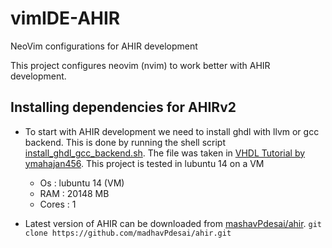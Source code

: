 # vimIDE-AHIR
NeoVim configurations for AHIR development

This project configures neovim (nvim) to work better with AHIR development. 

## Installing dependencies for AHIRv2
- To start with AHIR development we need to install ghdl with llvm or gcc backend. This is done by running the shell script [install_ghdl_gcc_backend.sh](install_ghdl_gcc_backend.sh). The file was taken in [VHDL Tutorial by ymahajan456](https://github.com/ymahajan456/Tutorials/tree/master/VHDL_Tutorial/Installation). This project is tested in lubuntu 14 on a VM 
  - Os : lubuntu 14 (VM)
  - RAM : 20148 MB
  - Cores : 1
 
 - Latest version of AHIR can be downloaded from [mashavPdesai/ahir](https://github.com/madhavPdesai/ahir/tree/master/v2). 
 ``` git clone https://github.com/madhavPdesai/ahir.git ```
